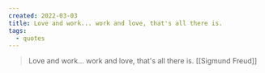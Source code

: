 ```yaml
---
created: 2022-03-03
title: Love and work... work and love, that's all there is.
tags:
  - quotes
---
```


> Love and work... work and love, that's all there is. [[Sigmund Freud]]
